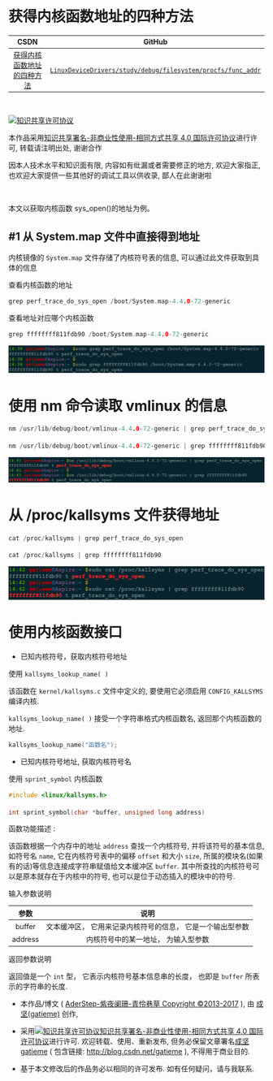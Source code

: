 获得内核函数地址的四种方法
=======

| CSDN | GitHub |
|:----:|:------:|
| [获得内核函数地址的四种方法](http://blog.csdn.net/gatieme) | [`LinuxDeviceDrivers/study/debug/filesystem/procfs/func_addr`](https://github.com/gatieme/LDD-LinuxDeviceDrivers/tree/master/study/debug/filesystem/procfs/func_addr) |

<br>

<a rel="license" href="http://creativecommons.org/licenses/by-nc-sa/4.0/"><img alt="知识共享许可协议" style="border-width:0" src="https://i.creativecommons.org/l/by-nc-sa/4.0/88x31.png" /></a>

本作品采用<a rel="license" href="http://creativecommons.org/licenses/by-nc-sa/4.0/">知识共享署名-非商业性使用-相同方式共享 4.0 国际许可协议</a>进行许可, 转载请注明出处, 谢谢合作

因本人技术水平和知识面有限, 内容如有纰漏或者需要修正的地方, 欢迎大家指正, 也欢迎大家提供一些其他好的调试工具以供收录, 鄙人在此谢谢啦

<br>

本文以获取内核函数 sys_open()的地址为例。


#1	从 System.map 文件中直接得到地址
-------

内核镜像的 `System.map` 文件存储了内核符号表的信息, 可以通过此文件获取到具体的信息

查看内核函数的地址

```cpp
grep perf_trace_do_sys_open /boot/System.map-4.4.0-72-generic
```

查看地址对应哪个内核函数

```cpp
grep ffffffff811fdb90 /boot/System.map-4.4.0-72-generic
```

![system_map](system_map.png)

# 使用 nm 命令读取 vmlinux 的信息

```cpp
nm /usr/lib/debug/boot/vmlinux-4.4.0-72-generic | grep perf_trace_do_sys_open

nm /usr/lib/debug/boot/vmlinux-4.4.0-72-generic | grep ffffffff811fdb90
```

![nm vmlinux](vmlinux.png)



# 从 /proc/kallsyms 文件获得地址

```cpp
cat /proc/kallsyms | grep perf_trace_do_sys_open

cat /proc/kallsyms | grep ffffffff811fdb90
```

![proc_kallsyms](proc_kallsyms.png )

# 使用内核函数接口

*	已知内核符号，获取内核符号地址

使用 `kallsyms_lookup_name( )`

该函数在 `kernel/kallsyms.c` 文件中定义的, 要使用它必须启用 `CONFIG_KALLSYMS` 编译内核.

`kallsyms_lookup_name( )` 接受一个字符串格式内核函数名, 返回那个内核函数的地址.


```cpp
kallsyms_lookup_name("函数名");
```

*	已知内核符号地址, 获取内核符号名

使用 `sprint_symbol` 内核函数

```cpp
#include <linux/kallsyms.h>

int sprint_symbol(char *buffer, unsigned long address)
```

函数功能描述 :

该函数根据一个内存中的地址 `address` 查找一个内核符号, 并将该符号的基本信息, 如符号名 `name`, 它在内核符号表中的偏移 `offset` 和大小 `size`, 所属的模块名(如果有的话)等信息连接成字符串赋值给文本缓冲区 `buffer`. 其中所查找的内核符号可以是原本就存在于内核中的符号, 也可以是位于动态插入的模块中的符号.

输入参数说明


| 参数 | 说明 |
|:---:|:----:|
| buffer | 文本缓冲区， 它用来记录内核符号的信息， 它是一个输出型参数 |
| address | 内核符号中的某一地址， 为输入型参数 |


返回参数说明

返回值是一个 `int` 型， 它表示内核符号基本信息串的长度， 也即是 `buffer` 所表示的字符串的长度.





*	本作品/博文 ( [AderStep-紫夜阑珊-青伶巷草 Copyright ©2013-2017](http://blog.csdn.net/gatieme) ), 由 [成坚(gatieme)](http://blog.csdn.net/gatieme) 创作, 

*	采用<a rel="license" href="http://creativecommons.org/licenses/by-nc-sa/4.0/"><img alt="知识共享许可协议" style="border-width:0" src="https://i.creativecommons.org/l/by-nc-sa/4.0/88x31.png" /></a><a rel="license" href="http://creativecommons.org/licenses/by-nc-sa/4.0/">知识共享署名-非商业性使用-相同方式共享 4.0 国际许可协议</a>进行许可. 欢迎转载、使用、重新发布, 但务必保留文章署名[成坚gatieme](http://blog.csdn.net/gatieme) ( 包含链接: http://blog.csdn.net/gatieme ), 不得用于商业目的.

*	基于本文修改后的作品务必以相同的许可发布. 如有任何疑问，请与我联系.
